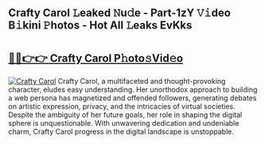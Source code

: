 ## Crafty Carol 𝙻eaked 𝙽u𝚍e - Part-1zY 𝚅𝚒deo B𝚒kini 𝙿hotos - Hot All 𝙻eaks EvKks

# <h2><a href="http://ld2hay7.urlbe.top/?page=Crafty+Carol">🔗🔗👉👉 Crafty Carol P𝚑oto𝚜Vid𝚎o</a></h2>

[![Crafty Carol](https://i.imgur.com/eBuTRDB.gif)](http://ld2hay7.urlbe.top/?page=Crafty+Carol)
Crafty Carol, a multifaceted and thought-provoking character, eludes easy understanding. Her unorthodox approach to building a web persona has magnetized and offended followers, generating debates on artistic expression, privacy, and the intricacies of virtual societies. Despite the ambiguity of her future goals, her role in shaping the digital sphere is unquestionable. With unwavering dedication and undeniable charm, Crafty Carol progress in the digital landscape is unstoppable.
